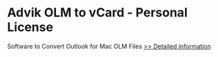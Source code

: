 # Advik OLM to vCard - Personal License
Software to Convert Outlook for Mac OLM Files
[>> Detailed information](https://secure.shareit.com/shareit/product.html?productid=300808468&affiliateid=200057808)